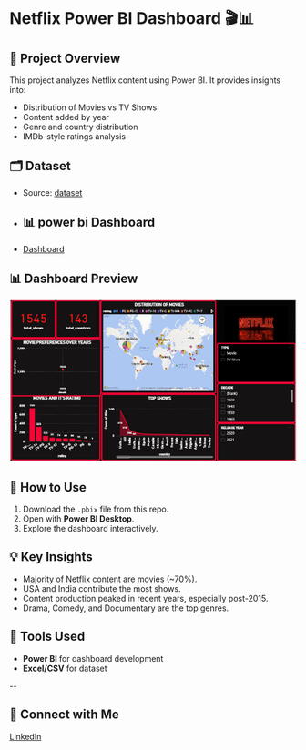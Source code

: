 # Netflix Power BI Dashboard 🎬📊

## 📌 Project Overview
This project analyzes Netflix content using Power BI. It provides insights into:
- Distribution of Movies vs TV Shows
- Content added by year
- Genre and country distribution
- IMDb-style ratings analysis

## 🗂 Dataset
- Source: [dataset](https://github.com/suryapraakash/NETFLIX-POWERBI-DASHBOARD/blob/main/data/Netflix%20Datasets%20Evaluation%20MS%20Excel.csv)

- ## 📊 power bi Dashboard
- [Dashboard](https://github.com/suryapraakash/NETFLIX-POWERBI-DASHBOARD/blob/main/dashboard/Netflix%20sp.pbix)

## 📊 Dashboard Preview
![Netflix Dashboard Screenshot](https://github.com/suryapraakash/NETFLIX-POWERBI-DASHBOARD/blob/main/visuals/netflix.png)

## 🚀 How to Use
1. Download the `.pbix` file from this repo.
2. Open with **Power BI Desktop**.
3. Explore the dashboard interactively.

## 💡 Key Insights
- Majority of Netflix content are movies (~70%).
- USA and India contribute the most shows.
- Content production peaked in recent years, especially post-2015.
- Drama, Comedy, and Documentary are the top genres.

## 🔧 Tools Used
- **Power BI** for dashboard development
- **Excel/CSV** for dataset


--
## 🔗 Connect with Me
[LinkedIn](https://www.linkedin.com/in/suryaprakashpalani/)

